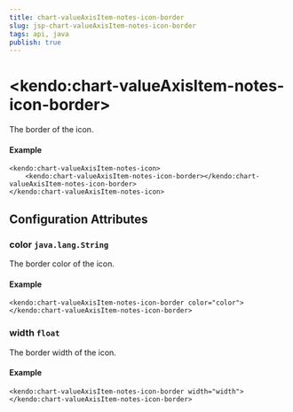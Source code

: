 ```yaml
---
title: chart-valueAxisItem-notes-icon-border
slug: jsp-chart-valueAxisItem-notes-icon-border
tags: api, java
publish: true
---
```


# \<kendo:chart-valueAxisItem-notes-icon-border\>

The border of the icon.

#### Example
    <kendo:chart-valueAxisItem-notes-icon>
        <kendo:chart-valueAxisItem-notes-icon-border></kendo:chart-valueAxisItem-notes-icon-border>
    </kendo:chart-valueAxisItem-notes-icon>

## Configuration Attributes

### color `java.lang.String`

The border color of the icon.

#### Example
    <kendo:chart-valueAxisItem-notes-icon-border color="color">
    </kendo:chart-valueAxisItem-notes-icon-border>

### width `float`

The border width of the icon.

#### Example
    <kendo:chart-valueAxisItem-notes-icon-border width="width">
    </kendo:chart-valueAxisItem-notes-icon-border>

